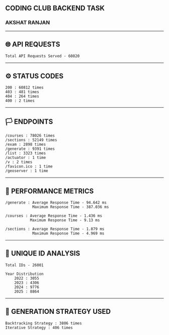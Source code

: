 ## CODING CLUB BACKEND TASK
### AKSHAT RANJAN

-------------------
🌐 API REQUESTS
-------------------
    Total API Requests Served - 60820

-------------------
⚙️ STATUS CODES
-------------------
    200 : 60812 times
    403 : 481 times
    404 : 264 times
    400 : 2 times

-------------------
🏳️ ENDPOINTS
-------------------
    /courses : 78026 times
    /sections : 52149 times
    /exam : 2898 times
    /generate : 9391 times
    /list : 3323 times
    /actuator : 1 time
    /v : 2 times
    /favicon.ico : 1 time
    /geoserver : 1 time

------------------------
🚀 PERFORMANCE METRICS
------------------------
    /generate : Average Response Time - 94.642 ms
                Maximum Response Time - 387.036 ms

    /courses : Average Response Time - 1.436 ms
               Maximum Response Time - 9.13 ms

    /sections : Average Response Time - 1.879 ms
                Maximum Response Time - 4.969 ms

-----------------------
📕 UNIQUE ID ANALYSIS
-----------------------
    Total IDs - 26001

    Year Distribution
        2022 : 3055
        2023 : 4306
        2024 : 9776
        2025 : 8864

-----------------------------
🔨 GENERATION STRATEGY USED
-----------------------------
    Backtracking Strategy : 3806 times
    Iterative Strategy : 406 times